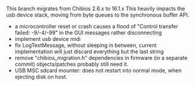 This branch migrates from Chibios 2.6.x to 16.1.x
This heavily impacts the usb device stack, moving from byte queues to the synchronous buffer API.

* a microcontroller reset or crash causes a flood of "Control transfer failed: -9/-4/-99" in the GUI messages rather disconnecting
* implement usb device midi
* fix LogTextMessage, without sleeping in between, current implementation will just discard everything but the last string
* remove "chibios_migration.h" dependencies in firmware (in a separate commit)
  objects/patches probably still need it.
* USB MSC sdcard mounter: does not restart into normal mode, when ejecting disk on host.
